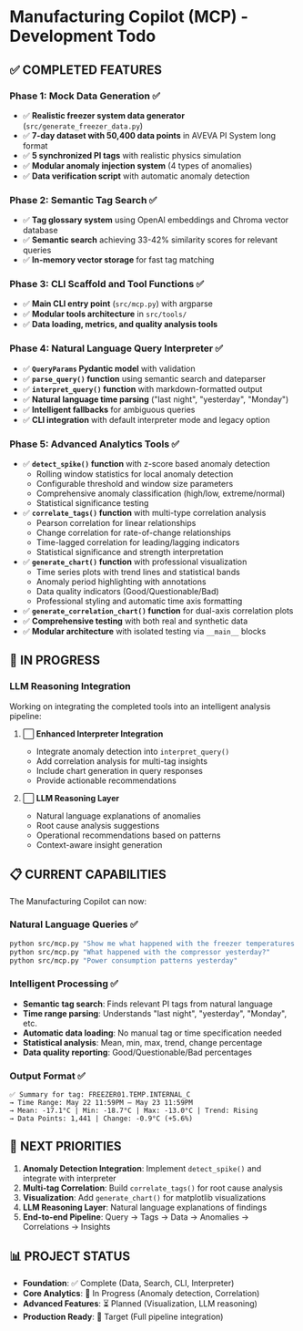 # Manufacturing Copilot (MCP) - Development Todo

## ✅ COMPLETED FEATURES

### Phase 1: Mock Data Generation ✅
- ✅ **Realistic freezer system data generator** (`src/generate_freezer_data.py`)
- ✅ **7-day dataset with 50,400 data points** in AVEVA PI System long format
- ✅ **5 synchronized PI tags** with realistic physics simulation
- ✅ **Modular anomaly injection system** (4 types of anomalies)
- ✅ **Data verification script** with automatic anomaly detection

### Phase 2: Semantic Tag Search ✅
- ✅ **Tag glossary system** using OpenAI embeddings and Chroma vector database
- ✅ **Semantic search** achieving 33-42% similarity scores for relevant queries
- ✅ **In-memory vector storage** for fast tag matching

### Phase 3: CLI Scaffold and Tool Functions ✅
- ✅ **Main CLI entry point** (`src/mcp.py`) with argparse
- ✅ **Modular tools architecture** in `src/tools/`
- ✅ **Data loading, metrics, and quality analysis tools**

### Phase 4: Natural Language Query Interpreter ✅
- ✅ **`QueryParams` Pydantic model** with validation
- ✅ **`parse_query()` function** using semantic search and dateparser
- ✅ **`interpret_query()` function** with markdown-formatted output
- ✅ **Natural language time parsing** ("last night", "yesterday", "Monday")
- ✅ **Intelligent fallbacks** for ambiguous queries
- ✅ **CLI integration** with default interpreter mode and legacy option

### Phase 5: Advanced Analytics Tools ✅
- ✅ **`detect_spike()` function** with z-score based anomaly detection
  - Rolling window statistics for local anomaly detection
  - Configurable threshold and window size parameters
  - Comprehensive anomaly classification (high/low, extreme/normal)
  - Statistical significance testing
- ✅ **`correlate_tags()` function** with multi-type correlation analysis
  - Pearson correlation for linear relationships
  - Change correlation for rate-of-change relationships
  - Time-lagged correlation for leading/lagging indicators
  - Statistical significance and strength interpretation
- ✅ **`generate_chart()` function** with professional visualization
  - Time series plots with trend lines and statistical bands
  - Anomaly period highlighting with annotations
  - Data quality indicators (Good/Questionable/Bad)
  - Professional styling and automatic time axis formatting
- ✅ **`generate_correlation_chart()` function** for dual-axis correlation plots
- ✅ **Comprehensive testing** with both real and synthetic data
- ✅ **Modular architecture** with isolated testing via `__main__` blocks

## 🔄 IN PROGRESS

### LLM Reasoning Integration
Working on integrating the completed tools into an intelligent analysis pipeline:

1. ⬜ **Enhanced Interpreter Integration**
   - Integrate anomaly detection into `interpret_query()`
   - Add correlation analysis for multi-tag insights
   - Include chart generation in query responses
   - Provide actionable recommendations

2. ⬜ **LLM Reasoning Layer**
   - Natural language explanations of anomalies
   - Root cause analysis suggestions
   - Operational recommendations based on patterns
   - Context-aware insight generation

## 📋 CURRENT CAPABILITIES

The Manufacturing Copilot can now:

### Natural Language Queries ✅
```bash
python src/mcp.py "Show me what happened with the freezer temperatures last night"
python src/mcp.py "What happened with the compressor yesterday?"
python src/mcp.py "Power consumption patterns yesterday"
```

### Intelligent Processing ✅
- **Semantic tag search**: Finds relevant PI tags from natural language
- **Time range parsing**: Understands "last night", "yesterday", "Monday", etc.
- **Automatic data loading**: No manual tag or time specification needed
- **Statistical analysis**: Mean, min, max, trend, change percentage
- **Data quality reporting**: Good/Questionable/Bad percentages

### Output Format ✅
```
✅ Summary for tag: FREEZER01.TEMP.INTERNAL_C
→ Time Range: May 22 11:59PM – May 23 11:59PM
→ Mean: -17.1°C | Min: -18.7°C | Max: -13.0°C | Trend: Rising
→ Data Points: 1,441 | Change: -0.9°C (+5.6%)
```

## 🎯 NEXT PRIORITIES

1. **Anomaly Detection Integration**: Implement `detect_spike()` and integrate with interpreter
2. **Multi-tag Correlation**: Build `correlate_tags()` for root cause analysis
3. **Visualization**: Add `generate_chart()` for matplotlib visualizations
4. **LLM Reasoning Layer**: Natural language explanations of findings
5. **End-to-end Pipeline**: Query → Tags → Data → Anomalies → Correlations → Insights

## 📊 PROJECT STATUS

- **Foundation**: ✅ Complete (Data, Search, CLI, Interpreter)
- **Core Analytics**: 🔄 In Progress (Anomaly detection, Correlation)
- **Advanced Features**: ⏳ Planned (Visualization, LLM reasoning)
- **Production Ready**: 🎯 Target (Full pipeline integration)
